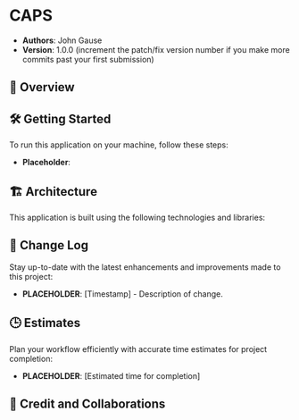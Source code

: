 # CAPS

- **Authors**: John Gause
- **Version**: 1.0.0 (increment the patch/fix version number if you make more commits past your first submission)

## 🚀 Overview



## 🛠️ Getting Started

To run this application on your machine, follow these steps:

- **Placeholder**:

## 🏗️ Architecture

This application is built using the following technologies and libraries:



## 🔄 Change Log

Stay up-to-date with the latest enhancements and improvements made to this project:

- **PLACEHOLDER**: [Timestamp] - Description of change.

## 🕒 Estimates

Plan your workflow efficiently with accurate time estimates for project completion:

- **PLACEHOLDER**: [Estimated time for completion]

## 🤝 Credit and Collaborations
